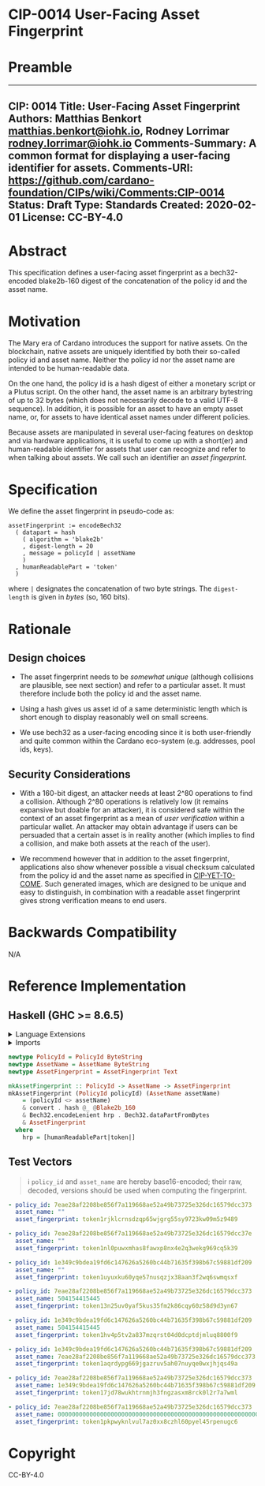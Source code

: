 # CIP-0014 User-Facing Asset Fingerprint

# Preamble

---
CIP: 0014
Title: User-Facing Asset Fingerprint 
Authors: Matthias Benkort <matthias.benkort@iohk.io>, Rodney Lorrimar <rodney.lorrimar@iohk.io>
Comments-Summary: A common format for displaying a user-facing identifier for assets.
Comments-URI: https://github.com/cardano-foundation/CIPs/wiki/Comments:CIP-0014
Status: Draft
Type: Standards
Created: 2020-02-01
License: CC-BY-4.0
---

# Abstract

This specification defines a user-facing asset fingerprint as a bech32-encoded blake2b-160 digest of the concatenation of the policy id and the asset name.

# Motivation

The Mary era of Cardano introduces the support for native assets. On the blockchain, native assets are uniquely identified by both their so-called policy id and asset name. Neither the 
policy id nor the asset name are intended to be human-readable data. 

On the one hand, the policy id is a hash digest of either a monetary script or a Plutus script. On the other hand, the asset name is an arbitrary bytestring of up to 32 bytes (which does not necessarily decode to a valid UTF-8 sequence). In addition, it is possible for an asset to have an empty asset name, or, for assets to have identical asset names under different policies. 

Because assets are manipulated in several user-facing features on desktop and via hardware applications, it is useful to come up with a short(er) and human-readable identifier for assets that user can recognize and refer to when talking about assets. We call such an identifier an _asset fingerprint_.

# Specification

We define the asset fingerprint in pseudo-code as:

```
assetFingerprint := encodeBech32
  ( datapart = hash
    ( algorithm = 'blake2b'
    , digest-length = 20
    , message = policyId | assetName
    )
  , humanReadablePart = 'token'
  )
```

where `|` designates the concatenation of two byte strings. The `digest-length` is given in _bytes_ (so, 160 bits).

# Rationale

## Design choices

- The asset fingerprint needs to be _somewhat unique_ (although collisions are plausible, see next section) and refer to a particular asset. It must therefore include both the policy id and the asset name.

- Using a hash gives us asset id of a same deterministic length which is short enough to display reasonably well on small screens.

- We use bech32 as a user-facing encoding since it is both user-friendly and quite common within the Cardano eco-system (e.g. addresses, pool ids, keys).

## Security Considerations

- With a 160-bit digest, an attacker needs at least 2^80 operations to find a collision. Although 2^80 operations is relatively low (it remains expansive but doable for an attacker), it 
  is considered safe within the context of an asset fingerprint as a mean of _user verification_ within a particular wallet. An attacker may obtain advantage if users can be persuaded 
  that a certain asset is in reality another (which implies to find a collision, and make both assets at the reach of the user). 

- We recommend however that in addition to the asset fingerprint, applications also show whenever possible a visual checksum calculated from the policy id and the asset name as specified in [CIP-YET-TO-COME](). Such generated images, which are designed to be unique and easy to distinguish, in combination with a readable asset fingerprint gives strong verification means to end users. 

# Backwards Compatibility

N/A

# Reference Implementation

## Haskell (GHC >= 8.6.5)

<details>
  <summary>Language Extensions</summary>

```hs
{-# LANGUAGE OverloadedStrings #-}
{-# LANGUAGE QuasiQuotes #-}
{-# LANGUAGE TypeApplications #-}
```
</details>

<details>
  <summary>Imports</summary>

```hs
-- package: base >= 4.0.0
import Prelude
import Data.Function
    ( (&) )

-- package: bech32 >= 1.0.2
import qualified Codec.Binary.Bech32 as Bech32

-- package: bech32-th >= 1.0.2
import Codec.Binary.Bech32.TH
    ( humanReadablePart )

-- package: bytestring >= 0.10.0.0
import Data.ByteString
    ( ByteString )

-- package: cryptonite >= 0.22
import Crypto.Hash
    ( hash )
import Crypto.Hash.Algorithms
    ( Blake2b_160 )

-- package: memory >= 0.14
import Data.ByteArray
    ( convert )

-- package: text >= 1.0.0.0
import Data.Text
    ( Text )
```
</details>

```hs
newtype PolicyId = PolicyId ByteString
newtype AssetName = AssetName ByteString
newtype AssetFingerprint = AssetFingerprint Text

mkAssetFingerprint :: PolicyId -> AssetName -> AssetFingerprint
mkAssetFingerprint (PolicyId policyId) (AssetName assetName)
    = (policyId <> assetName)
    & convert . hash @_ @Blake2b_160
    & Bech32.encodeLenient hrp . Bech32.dataPartFromBytes
    & AssetFingerprint
  where
    hrp = [humanReadablePart|token|]
```

## Test Vectors

> :information_source: `policy_id` and `asset_name` are hereby base16-encoded; their raw, decoded, versions should be used when computing the fingerprint.

```yaml
- policy_id: 7eae28af2208be856f7a119668ae52a49b73725e326dc16579dcc373
  asset_name: ""
  asset_fingerprint: token1rjklcrnsdzqp65wjgrg55sy9723kw09m5z9489

- policy_id: 7eae28af2208be856f7a119668ae52a49b73725e326dc16579dcc37e
  asset_name: ""
  asset_fingerprint: token1nl0puwxmhas8fawxp8nx4e2q3wekg969cq5k39

- policy_id: 1e349c9bdea19fd6c147626a5260bc44b71635f398b67c59881df209
  asset_name: ""
  asset_fingerprint: token1uyuxku60yqe57nusqzjx38aan3f2wq6swmqsxf

- policy_id: 7eae28af2208be856f7a119668ae52a49b73725e326dc16579dcc373
  asset_name: 504154415445
  asset_fingerprint: token13n25uv0yaf5kus35fm2k86cqy60z58d9d3yn67

- policy_id: 1e349c9bdea19fd6c147626a5260bc44b71635f398b67c59881df209
  asset_name: 504154415445
  asset_fingerprint: token1hv4p5tv2a837mzqrst04d0dcptdjmluq8800f9

- policy_id: 1e349c9bdea19fd6c147626a5260bc44b71635f398b67c59881df209
  asset_name: 7eae28af2208be856f7a119668ae52a49b73725e326dc16579dcc373
  asset_fingerprint: token1aqrdypg669jgazruv5ah07nuyqe0wxjhjqs49a

- policy_id: 7eae28af2208be856f7a119668ae52a49b73725e326dc16579dcc373
  asset_name: 1e349c9bdea19fd6c147626a5260bc44b71635f398b67c59881df209
  asset_fingerprint: token17jd78wukhtrnmjh3fngzasxm8rck0l2r7a7wml

- policy_id: 7eae28af2208be856f7a119668ae52a49b73725e326dc16579dcc373
  asset_name: 0000000000000000000000000000000000000000000000000000000000000000
  asset_fingerprint: token1pkpwyknlvul7az0xx8czhl60pyel45rpenugc6
```

# Copyright

CC-BY-4.0
